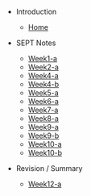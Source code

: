 - Introduction

    - [Home](/)
- SEPT Notes
    - [Week1-a](W1-lec1.md)
    - [Week2-a](W2-lec2.md)
    - [Week4-a](W4-lec5.md)
    - [Week4-b](W4-lec6.md)
    - [Week5-a](W5-lec5.md)
    - [Week6-a](W6-lec6.md)
    - [Week7-a](W7-lec7.md)
    - [Week8-a](W8-lec6a.md)
    - [Week9-a](W9-lec9a.md)
    - [Week9-b](W9-lec9b.md)
    - [Week10-a](W10-lec10a.md)
    - [Week10-b](W10-lec10b.md)


- Revision / Summary
    - [Week12-a](W12-Revision.md)
